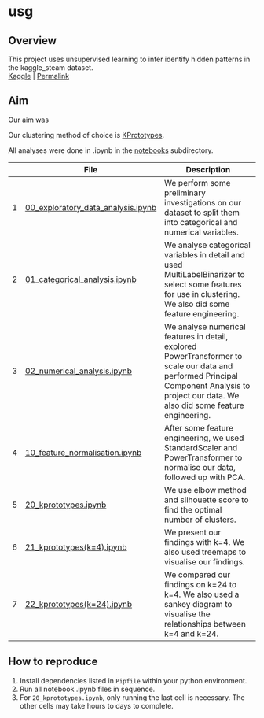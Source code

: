 # usg

## Overview

This project uses unsupervised learning to infer identify hidden patterns in the kaggle_steam dataset.  
 [Kaggle](https://www.kaggle.com/datasets/nikdavis/steam-store-games) | [Permalink](https://github.com/rxEckT/usg/blob/9d5377ae47314128a050e9b257ea01c5a4eb3575/data/01_raw/kaggle_steam.csv)

## Aim
Our aim was 

Our clustering method of choice is [KPrototypes](https://github.com/nicodv/kmodes).

All analyses were done in .ipynb in the [notebooks](/notebooks) subdirectory.

| |File|Description|
|-|----|-----------|
|1|[00_exploratory_data_analysis.ipynb](/notebooks/00_exploratory_data_analysis.ipynb)|We perform some preliminary investigations on our dataset to split them into categorical and numerical variables.|
|2|[01_categorical_analysis.ipynb](/notebooks/01_categorical_analysis.ipynb)|We analyse categorical variables in detail and used MultiLabelBinarizer to select some features for use in clustering. We also did some feature engineering.|
|3|[02_numerical_analysis.ipynb](/notebooks/02_numerical_analysis.ipynb)|We analyse numerical features in detail, explored PowerTransformer to scale our data and performed Principal Component Analysis to project our data. We also did some feature engineering.|
|4|[10_feature_normalisation.ipynb](/notebooks/10_feature_normalisation.ipynb)|After some feature engineering, we used StandardScaler and PowerTransformer to normalise our data, followed up with PCA.|
|5|[20_kprototypes.ipynb](/notebooks/20_kprototypes.ipynb)|We use elbow method and silhouette score to find the optimal number of clusters.|
|6|[21_kprototypes(k=4).ipynb](/notebooks/21_kprototypes(k%3D4).ipynb)|We present our findings with k=4. We also used treemaps to visualise our findings.|
|7|[22_kprototypes(k=24).ipynb](/notebooks/22_kprototypes(k%3D24).ipynb)|We compared our findings on k=24 to k=4. We also used a sankey diagram to visualise the relationships between k=4 and k=24.|

## How to reproduce

1. Install dependencies listed in `Pipfile` within your python environment.
2. Run all notebook .ipynb files in sequence.
3. For `20_kprototypes.ipynb`, only running the last cell is necessary. The other cells may take hours to days to complete.
